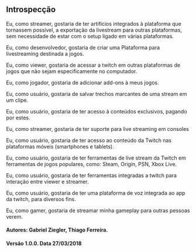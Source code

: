 ## Introspecção

Eu, como streamer, gostaria de ter artifícios integrados à plataforma que tornassem possível, a exportação da livestream para outras plataformas, sem necessidade de estar com o setup ligado em várias plataformas.

Eu, como desenvolvedor, gostaria de criar uma  Plataforma para livestreaming destinada a jogos.

Eu, como viewer, gostaria de acessar a twitch em outras plataformas de jogos que não sejam especificamente no computador.

Eu, como jogador, gostaria de adicionar add-ons à meus jogos.

Eu, como usuário, gostaria de salvar trechos marcantes de uma stream em um clipe.

Eu, como  usuário, gostaria de ter acesso à conteúdos exclusivos, pagando por estes.

Eu, como streamer, gostaria de ter suporte para live streaming em consoles

Eu, como usuário, gostaria de ter acesso ao conteúdo da Twitch nas plataformas móveis (smartphones e tablets).

Eu, como usuário, gostaria de ter ferramentas de live stream da Twitch em ferramentas de jogos populares, como: Steam, Origin, PSN, Xbox Live.

Eu, como usuário, gostaria de ter ferramentas integradas a twitch para interação entre viewer e streamer.

Eu, como usuário, gostaria de ter uma plataforma de voz integrada ao app da twitch, para diversos fins.

Eu, como gamer, gostaria de streamar minha gameplay para outras pessoas verem.
#### Autores: Gabriel Ziegler, Thiago Ferreira.
#### Versão 1.0.0. Data 27/03/2018